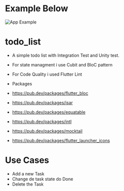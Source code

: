 # Example Below

![App Example](https://github.com/LuizBrzdev/todo-list/assets/80968939/5eaca900-de00-4284-b92a-0be9b62661af)

# todo_list

- A simple todo list with Integration Test and Unity test.
- For state managment i use Cubit and BloC pattern
- For Code Quality i used Flutter Lint

- Packages
- https://pub.dev/packages/flutter_bloc
- https://pub.dev/packages/isar
- https://pub.dev/packages/equatable
- https://pub.dev/packages/intl
- https://pub.dev/packages/mocktail
- https://pub.dev/packages/flutter_launcher_icons

# Use Cases

- Add a new Task
- Change de task state do Done
- Delete the Task


